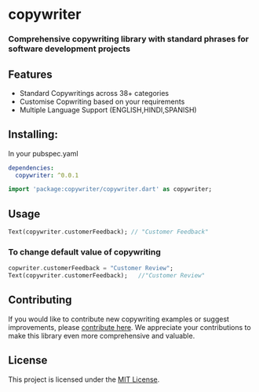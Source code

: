 # copywriter
### Comprehensive copywriting library with standard phrases for software development projects

## Features
- Standard Copywritings across 38+ categories 
- Customise Copwriting based on your requirements 
- Multiple Language Support (ENGLISH,HINDI,SPANISH)


## Installing:
In your pubspec.yaml
```yaml
dependencies:
  copywriter: ^0.0.1
```

```dart
import 'package:copywriter/copywriter.dart' as copywriter;
```
## Usage

```dart
Text(copywriter.customerFeedback); // "Customer Feedback"
```
### To change default value of copywriting 
```dart
copwriter.customerFeedback = "Customer Review";
Text(copywriter.customerFeedback);   //"Customer Review"
```

## Contributing
If you would like to contribute new copywriting examples or suggest improvements, please [contribute here](https://github.com/uditswaroopa/copywriter). We appreciate your contributions to make this library even more comprehensive and valuable.

## License
This project is licensed under the [MIT License](LICENSE).
